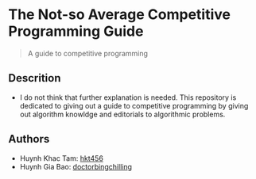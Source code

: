 # The Not-so Average Competitive Programming Guide
>A guide to competitive programming 
## Descrition
- I do not think that further explanation is needed. This repository is dedicated to giving out a guide to competitive programming by giving out algorithm knowldge and editorials to algorithmic problems.
## Authors
- Huynh Khac Tam: [hkt456](https://github.com/doctorbingchilling)
- Huynh Gia Bao: [doctorbingchilling](https://github.com/doctorbingchilling)
